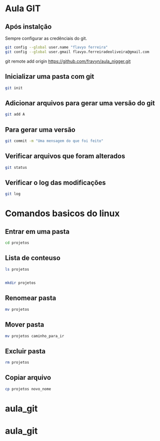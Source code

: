 # Aula GIT
 
## Após instalção
Sempre configurar as credênciais do git.
 
```bash
git config --global user.name "flavyo ferreira"
git config --global user.gmail flavyo.ferreiradeoliveira@gmail.com
```
 git remote add origin https://github.com/fravyn/aula_nigger.git
## Inicializar uma pasta com git
```bash
git init
```
 
## Adicionar arquivos para gerar uma versão do git
 
```bash
git add A
```
 
## Para gerar uma versão
 
```bash
git commit -m "Uma mensagem do que foi feito"
```
 
## Verificar arquivos que foram alterados
 
```bash
git status
```
 
## Verificar o log das modificações
 
```bash
git log
```
 
# Comandos basicos do linux
 
## Entrar em uma pasta
```bash
cd projetos
```
## Lista de conteuso
```bash
ls projetos
```
##
```bash
mkdir projetos
```
## Renomear pasta
```bash
mv projetos
```
## Mover pasta
```bash
mv projetos caminho_para_ir
```
## Excluir pasta
```bash
rm projetos
```
## Copiar arquivo
```bash
cp projetos novo_nome
```
 
 # aula_git
# aula_git
